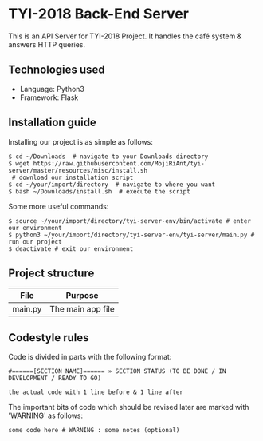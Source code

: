 # TYI-2018 Back-End Server

This is an API Server for TYI-2018 Project. It handles the café system & answers HTTP queries.

## Technologies used

* Language: Python3
* Framework: Flask

## Installation guide

Installing our project is as simple as follows:
```console
$ cd ~/Downloads  # navigate to your Downloads directory
$ wget https://raw.githubusercontent.com/MojiRiAnt/tyi-server/master/resources/misc/install.sh
 # download our installation script
$ cd ~/your/import/directory  # navigate to where you want
$ bash ~/Downloads/install.sh  # execute the script
```

Some more useful commands:
```console
$ source ~/your/import/directory/tyi-server-env/bin/activate # enter our environment
$ python3 ~/your/import/directory/tyi-server-env/tyi-server/main.py # run our project
$ deactivate # exit our environment
```

## Project structure

|   File  |      Purpose      |
|:-------:|:-----------------:|
| main.py | The main app file |

## Codestyle rules

Code is divided in parts with the following format:
```
#======[SECTION NAME]====== » SECTION STATUS (TO BE DONE / IN DEVELOPMENT / READY TO GO)

the actual code with 1 line before & 1 line after

```

The important bits of code which should be revised later are marked with 'WARNING' as follows:
```
some code here # WARNING : some notes (optional)
```

